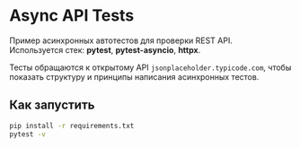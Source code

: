 # Async API Tests

Пример асинхронных автотестов для проверки REST API.  
Используется стек: **pytest**, **pytest-asyncio**, **httpx**.

Тесты обращаются к открытому API `jsonplaceholder.typicode.com`, чтобы показать структуру и принципы написания асинхронных тестов.

## Как запустить

```bash
pip install -r requirements.txt
pytest -v
